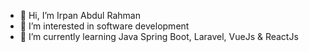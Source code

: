 - 👋 Hi, I’m Irpan Abdul Rahman
- 👀 I’m interested in software development
- 🌱 I’m currently learning Java Spring Boot, Laravel, VueJs & ReactJs
